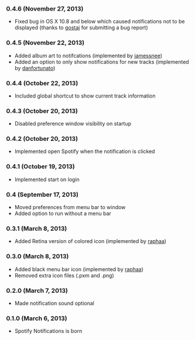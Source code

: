 ### 0.4.6 (November 27, 2013)

- Fixed bug in OS X 10.8 and below which caused notifications not to be displayed (thanks to [gostaj](https://github.com/gostaj) for submitting a bug report)

### 0.4.5 (November 22, 2013)

- Added album art to notifcations (implemented by [jamessnee](https://github.com/jamessnee))
- Added an option to only show notifications for new tracks (implemented by [danfortunato](https://github.com/danfortunato))

### 0.4.4 (October 22, 2013)

- Included global shortcut to show current track information

### 0.4.3 (October 20, 2013)

- Disabled preference window visibility on startup

### 0.4.2 (October 20, 2013)

- Implemented open Spotify when the notification is clicked

### 0.4.1 (October 19, 2013)

- Implemented start on login 

### 0.4 (September 17, 2013)

- Moved preferences from menu bar to window
- Added option to run without a menu bar

### 0.3.1 (March 8, 2013)

- Added Retina version of colored icon (implemented by [raphaa](https://github.com/raphaa))

### 0.3.0 (March 8, 2013)

- Added black menu bar icon (implemented by [raphaa](https://github.com/raphaa))
- Removed extra icon files (.pxm and .png)

### 0.2.0 (March 7, 2013)

- Made notification sound optional

### 0.1.0 (March 6, 2013)

- Spotify Notifications is born
